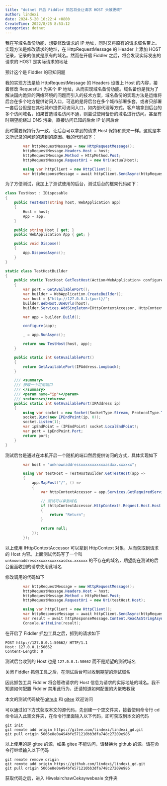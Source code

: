 ```yaml
---
title: "dotnet 开启 Fiddler 抓包将会让请求 HOST 头被更改"
author: lindexi
date: 2024-5-20 16:22:4 +0800
CreateTime: 2022/8/25 8:53:12
categories: dotnet
---
```


我在写域名备份功能，想要修改请求的 IP 地址，同时又将原有的请求域名带上。实现方法是修改请求的地址，在 HttpRequestMessage 的 Header 上添加 HOST 记录，记录的值就是原有的域名。然而在开启 Fiddler 之后，将会发现实际发出的请求的 HOST 是实际请求的地址

<!--more-->


<!-- CreateTime:2022/8/25 8:53:12 -->

<!-- 发布 -->

预计这个是 Fiddler 的已知问题

我的实现方法是给 HttpRequestMessage 的 Headers 设置上 Host 的内容，接着修改 RequestUri 为某个 IP 地址，从而实现域名备份功能。域名备份是我为了解决国内诡异的网络环境的问题而引入的技术方案，域名备份的实现方法是运维将后台在多个地方提供访问入口，可选的是将后台在多个城市部署多套，或者只部署一套后台但是在其他城市提供可访问入口，如内部代理等方式。客户端拿到后台的多个访问域名，如果首选域名访问不通，则尝试使用备份的域名进行访问。甚至有时期望能绕过 DNS 污染，直接访问已知的后台 IP 访问后台

此时需要保持行为一致，让后台可以拿到的请求 Host 保持和原来一样。这就是本文所记录的问题的遇到的原因。我的代码如下：

```csharp
        var httpRequestMessage = new HttpRequestMessage();
        httpRequestMessage.Headers.Host = host;
        httpRequestMessage.Method = HttpMethod.Post;
        httpRequestMessage.RequestUri = new Uri(actualHost);

        using var httpClient = new HttpClient();
        var httpResponseMessage = await httpClient.SendAsync(httpRequestMessage);
```

为了方便测试，我加上了测试使用的后台，测试后台的框架代码如下：

```csharp
class TestHost : IDisposable
{
    public TestHost(string host, WebApplication app)
    {
        Host = host;
        App = app;
    }

    public string Host { get; }
    public WebApplication App { get; }

    public void Dispose()
    {
        App.DisposeAsync();
    }
}

static class TestHostBuilder
{
    public static TestHost GetTestHost(Action<WebApplication> configure)
    {
        var port = GetAvailablePort();
        var builder = WebApplication.CreateBuilder();
        var host = $"http://127.0.0.1:{port}/";
        builder.WebHost.UseUrls(host);
        builder.Services.AddSingleton<IHttpContextAccessor, HttpContextAccessor>();

        var app = builder.Build();

        configure(app);

        _ = app.RunAsync();

        return new TestHost(host, app);
    }

    public static int GetAvailablePort()
    {
        return GetAvailablePort(IPAddress.Loopback);
    }

    /// <summary>
    /// 获取一个可用端口
    /// </summary>
    /// <param name="ip"></param>
    /// <returns></returns>
    public static int GetAvailablePort(IPAddress ip)
    {
        using var socket = new Socket(SocketType.Stream, ProtocolType.Tcp);
        socket.Bind(new IPEndPoint(ip, 0));
        socket.Listen(1);
        var ipEndPoint = (IPEndPoint) socket.LocalEndPoint!;
        var port = ipEndPoint.Port;
        return port;
    }
}
```

测试后台是通过在本机开启一个随机的端口然后提供访问的方式，具体实现如下

```csharp
        var host = "unknownaddressxxxxxxxxxxxasdxx.xxxxxx";

        using var testHost = TestHostBuilder.GetTestHost(app =>
        {
            app.MapPost("/", () =>
            {
                var httpContextAccessor = app.Services.GetRequiredService<IHttpContextAccessor>();

                // 测试可以拿到域名
                if (httpContextAccessor.HttpContext!.Request.Host.Host == host)
                {
                    return "Return";
                }

                return null;
            });
        });
```

以上使用 IHttpContextAccessor 可以拿到 HttpContext 对象，从而获取到请求的 Host 内容。上面测试代码写了一个叫 `unknownaddressxxxxxxxxxxxasdxx.xxxxxx` 的不存在的域名，期望能在测试的后台里面收到的请求使用此域名

修改调用的代码如下

```csharp
        var httpRequestMessage = new HttpRequestMessage();
        httpRequestMessage.Headers.Host = host;
        httpRequestMessage.Method = HttpMethod.Post;
        httpRequestMessage.RequestUri = new Uri(testHost.Host);

        using var httpClient = new HttpClient();
        var httpResponseMessage = await httpClient.SendAsync(httpRequestMessage);
        var result = await httpResponseMessage.Content.ReadAsStringAsync();
        Console.WriteLine(result);
```

在开启了 Fiddler 抓包工具之后，抓到的请求如下

```
POST http://127.0.0.1:50662/ HTTP/1.1
Host: 127.0.0.1:50662
Content-Length: 0
```

测试后台收到的 Host 也是 `127.0.0.1:50662` 而不是期望的测试域名

关闭 Fiddler 抓包工具之后，在测试后台可以收到期望的测试域名

因此抓包工具 Fiddler 将会篡改请求的 Host 信息为请求的实际地址的域名。我不知道如何配置 Fiddler 禁用此行为，还请知道如何配置的大佬教教我

本文的测试代码放在[github](https://github.com/lindexi/lindexi_gd/tree/5066e8e0a494bfe571210bb3dfa748c27209e986/HiwelairchawCekaywebeale) 和 [gitee](https://gitee.com/lindexi/lindexi_gd/tree/5066e8e0a494bfe571210bb3dfa748c27209e986/HiwelairchawCekaywebeale) 欢迎访问

可以通过如下方式获取本文的源代码，先创建一个空文件夹，接着使用命令行 cd 命令进入此空文件夹，在命令行里面输入以下代码，即可获取到本文的代码

```
git init
git remote add origin https://gitee.com/lindexi/lindexi_gd.git
git pull origin 5066e8e0a494bfe571210bb3dfa748c27209e986
```

以上使用的是 gitee 的源，如果 gitee 不能访问，请替换为 github 的源。请在命令行继续输入以下代码

```
git remote remove origin
git remote add origin https://github.com/lindexi/lindexi_gd.git
git pull origin 5066e8e0a494bfe571210bb3dfa748c27209e986
```

获取代码之后，进入 HiwelairchawCekaywebeale 文件夹
